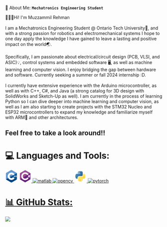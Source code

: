 💫 About Me:
**` Mechatronics Engineering Student `**

🙋🏽‍♂️Hi! I'm Muzzammil Rehman<br><br>I am a Mechatronics Engineering Student @ Ontario Tech University🏫, and with a strong passion for robotics and electromechanical systems I hope to one day apply the knowledge I have gained to leave a lasting and positive impact on the world🌏.<br><br>Specifically, I am passionate about electrical/circuit design (PCB, VLSI, and ASIC)💡, control systems and embedded software 🖥️, as well as machine learning and computer vision. I enjoy bridging the gap between hardware and software. Currently seeking a summer or fall 2024 internship :D.<br><br>I currently have extensive experience with the Arduino microcontroller, as well as with C++, C#, and Java (a strong catalog for 3D design with SolidWorks and Sketch-Up as well). I am currently in the process of learning Python so I can dive deeper into machine learning and computer vision, as well as I am also starting to create projects with the STM32 Nucleo and ESP32 microcontrollers to expand my knowledge and familiarize myself with ARM🦾 and other architectures.

Feel free to take a look around!!
---

# 💻 Languages and Tools:
<img src="https://raw.githubusercontent.com/devicons/devicon/master/icons/cplusplus/cplusplus-original.svg" alt="cplusplus" width="40" height="40"/> </a> <a href="https://www.w3schools.com/cs/" target="_blank" rel="noreferrer"> <img src="https://raw.githubusercontent.com/devicons/devicon/master/icons/csharp/csharp-original.svg" alt="csharp" width="40" height="40"/> </a>  <a href="https://www.mathworks.com/" target="_blank" rel="noreferrer"> <img src="https://upload.wikimedia.org/wikipedia/commons/2/21/Matlab_Logo.png" alt="matlab" width="40" height="40"/> </a> <a href="https://opencv.org/" target="_blank" rel="noreferrer"> <img src="https://www.vectorlogo.zone/logos/opencv/opencv-icon.svg" alt="opencv" width="40" height="40"/> </a> <a href="https://www.python.org" target="_blank" rel="noreferrer"> <img src="https://raw.githubusercontent.com/devicons/devicon/master/icons/python/python-original.svg" alt="python" width="40" height="40"/> </a> <a href="https://pytorch.org/" target="_blank" rel="noreferrer"> <img src="https://www.vectorlogo.zone/logos/pytorch/pytorch-icon.svg" alt="pytorch" width="40" height="40"/> 

# 📊 GitHub Stats:
![](https://github-readme-stats.vercel.app/api?username=NottMuz&theme=tokyonight&hide_border=false&include_all_commits=true&count_private=false)<br/>




